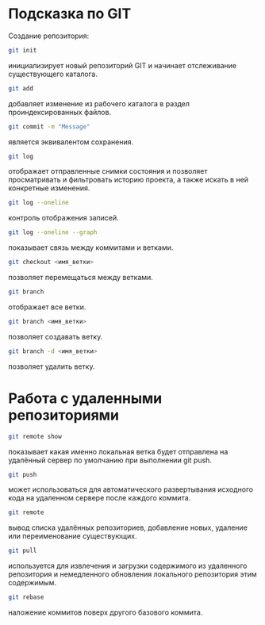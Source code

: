 # Подсказка по GIT

Создание репозитория:
```sh
git init
```
инициализирует новый репозиторий GIT и начинает отслеживание существующего каталога.
```sh
git add
```
добавляет изменение из рабочего каталога в раздел проиндексированных файлов. 
```sh
git commit -m "Message"
```
является эквивалентом сохранения.
```sh
git log
```
отображает отправленные снимки состояния и позволяет просматривать и фильтровать историю проекта, а также искать в ней конкретные изменения.
```sh
git log --oneline
```
контроль отображения записей.
```sh
git log --oneline --graph
```
показывает связь между коммитами и ветками.
```sh
git checkout <имя_ветки>
```
позволяет перемещаться между ветками.
```sh
git branch
```
отображает все ветки.
```sh
git branch <имя_ветки>
```
позволяет создавать ветку.
```sh
git branch -d <имя_ветки>
```
позволяет удалить ветку.

# Работа с удаленными репозиториями
```sh
git remote show
```
показывает какая именно локальная ветка будет отправлена на удалённый сервер по умолчанию при выполнении git push.
```sh
git push
```
может использоваться для автоматического развертывания исходного кода на удаленном сервере после каждого коммита.
```sh
git remote
```
вывод списка удалённых репозиториев, добавление новых, удаление или переименование существующих.
```sh
git pull
```
используется для извлечения и загрузки содержимого из удаленного репозитория и немедленного обновления локального репозитория этим содержимым.
```sh
git rebase
```
наложение коммитов поверх другого базового коммита.
